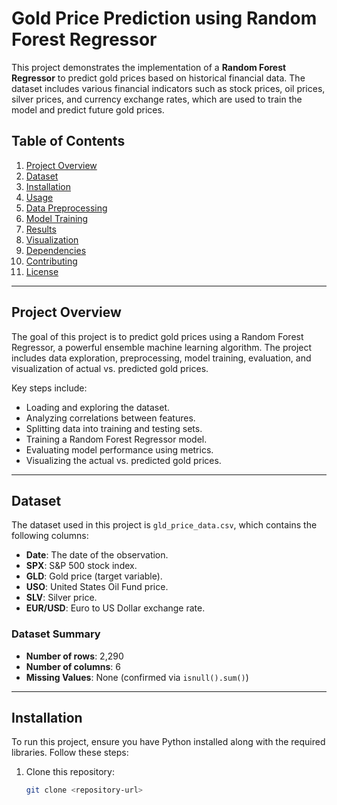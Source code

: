 # Gold Price Prediction using Random Forest Regressor

This project demonstrates the implementation of a **Random Forest Regressor** to predict gold prices based on historical financial data. The dataset includes various financial indicators such as stock prices, oil prices, silver prices, and currency exchange rates, which are used to train the model and predict future gold prices.

## Table of Contents
1. [Project Overview](#project-overview)
2. [Dataset](#dataset)
3. [Installation](#installation)
4. [Usage](#usage)
5. [Data Preprocessing](#data-preprocessing)
6. [Model Training](#model-training)
7. [Results](#results)
8. [Visualization](#visualization)
9. [Dependencies](#dependencies)
10. [Contributing](#contributing)
11. [License](#license)

---

## Project Overview
The goal of this project is to predict gold prices using a Random Forest Regressor, a powerful ensemble machine learning algorithm. The project includes data exploration, preprocessing, model training, evaluation, and visualization of actual vs. predicted gold prices.

Key steps include:
- Loading and exploring the dataset.
- Analyzing correlations between features.
- Splitting data into training and testing sets.
- Training a Random Forest Regressor model.
- Evaluating model performance using metrics.
- Visualizing the actual vs. predicted gold prices.

---

## Dataset
The dataset used in this project is `gld_price_data.csv`, which contains the following columns:
- **Date**: The date of the observation.
- **SPX**: S&P 500 stock index.
- **GLD**: Gold price (target variable).
- **USO**: United States Oil Fund price.
- **SLV**: Silver price.
- **EUR/USD**: Euro to US Dollar exchange rate.

### Dataset Summary
- **Number of rows**: 2,290
- **Number of columns**: 6
- **Missing Values**: None (confirmed via `isnull().sum()`)

---

## Installation
To run this project, ensure you have Python installed along with the required libraries. Follow these steps:

1. Clone this repository:
   ```bash
   git clone <repository-url>

